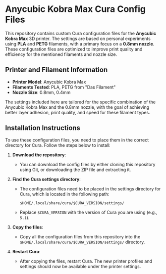 # Anycubic Kobra Max Cura Config Files

This repository contains custom Cura configuration files for the **Anycubic Kobra Max** 3D printer. The settings are based on personal experiments using **PLA** and **PETG** filaments, with a primary focus on a **0.8mm nozzle**. These configuration files are optimized to improve print quality and efficiency for the mentioned filaments and nozzle size.

## Printer and Filament Information

- **Printer Model**: Anycubic Kobra Max
- **Filaments Tested**: PLA, PETG from "Das Filament"
- **Nozzle Size**: 0.8mm, 0.4mm

The settings included here are tailored for the specific combination of the Anycubic Kobra Max and the 0.8mm nozzle, with the goal of achieving better layer adhesion, print quality, and speed for these filament types.

## Installation Instructions

To use these configuration files, you need to place them in the correct directory for Cura. Follow the steps below to install:

1. **Download the repository**:
   - You can download the config files by either cloning this repository using Git, or downloading the ZIP file and extracting it.

2. **Find the Cura settings directory**:
   - The configuration files need to be placed in the settings directory for Cura, which is located in the following path:
   
     ```
     $HOME/.local/share/cura/$CURA_VERSION/settings/
     ```

   - Replace `$CURA_VERSION` with the version of Cura you are using (e.g., `5.1`).

3. **Copy the files**:
   - Copy all the configuration files from this repository into the `$HOME/.local/share/cura/$CURA_VERSION/settings/` directory.

4. **Restart Cura**:
   - After copying the files, restart Cura. The new printer profiles and settings should now be available under the printer settings.
